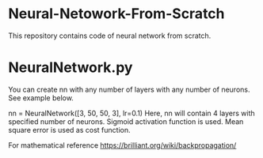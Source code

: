 # Neural-Netowork-From-Scratch
This repository contains code of neural network from scratch.

# NeuralNetwork.py
You can create nn with any number of layers with any number of neurons. See example below.

nn = NeuralNetwork([3, 50, 50, 3], lr=0.1)
Here, nn will contain 4 layers with specified number of neurons. Sigmoid activation function is used. Mean square error is used as cost function.

For mathematical reference
https://brilliant.org/wiki/backpropagation/
